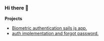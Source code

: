 ### Hi there 👋

<!--
**rajeshmule/rajeshmule** is a ✨ _special_ ✨ repository because its `README.md` (this file) appears on your GitHub profile.

Here are some ideas to get you started:

- 🔭 I’m currently working on ...
- 🌱 I’m currently learning ...
- 👯 I’m looking to collaborate on ...
- 🤔 I’m looking for help with ...
- 💬 Ask me about ...
- 📫 How to reach me: ...
- 😄 Pronouns: ...
- ⚡ Fun fact: ...
-->

**Projects**

- [Biometric authentication sails js app.](https://morning-river-88552.herokuapp.com/)
- [auth implementation and forgot password.](https://auth.cleverapps.io/)
